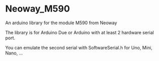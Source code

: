 # Neoway_M590
An arduino library for the module M590 from Neoway

The library is for Arduino Due or Arduino with at least 2 hardware serial port.

You can emulate the second serial with SoftwareSerial.h for Uno, Mini, Nano, ...
